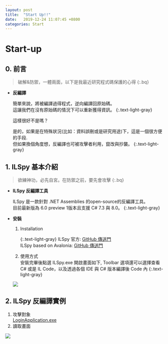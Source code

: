 ```yaml
---
layout: post
title:  "Start Up!!"
date:   2019-12-24 11:07:45 +0800
categories: Start
---
```


# <i class="fa fa-book fa-fw"></i>Start-up

##  0. 前言
> 破解&防禦，一體兩面，以下是我最近研究程式碼保護的心得
{:.bq}
+ **反編譯**

  簡單來說，將被編譯過得程式，逆向編譯回原始碼。  
  這讓我們在沒有原始碼的情況下可以重新獲得資訊。
  {:.text-light-gray}

  這樣很好不是嗎？

  是的，如果是在特殊狀況(比如：資料誤刪或是研究用途)下，這是一個很方便的手段.  
  但如果換個角度想，反編譯也可被攻擊者利用，竄改與抄襲。
  {:.text-light-gray}

## 1. ILSpy 基本介紹
> 欲練神功，必先自宮。在防禦之前，要先會攻擊
{:.bq}  
+ **ILSpy 反編譯工具**

  ILSpy 是一款針對 .NET Assemblies 的open-source的反編譯工具。  
  目前最新版為 6.0 preview 1版本且支援 C# 7.3 與 8.0。
  {:.text-light-gray}

+ **安裝**
  1. Installation  

      {:.text-light-gray}
      ILSpy 官方: [GitHub 傳送門](https://github.com/icsharpcode/ILSpy/releases)  
      ILSpy based on Avalonia: [GitHub 傳送門](https://github.com/icsharpcode/AvaloniaILSpy/releases)

  2. 使用方式  
    安裝完畢後點選 ILSpy.exe 開啟畫面如下,
    Toolbar 選項還可以選擇查看 C# 或是 IL Code，以及透過各個 IDE 與 C# 版本編譯後 Code 內
    {:.text-light-gray}
    <img class="imgs" src="{{ site.url }}/assets/img/s1.png">   
      
## 2. ILSpy 反編譯實例
  1. 攻擊對象   
      [LoginApplication.exe](https://drive.google.com/open?id=1SM7VjnNJ9kl1Ik889S-dhut7vd2W2yDZ)  
  2. 讀取畫面  
  <img class="imgb" src="{{ site.url }}/assets/img/s2.png"> 
